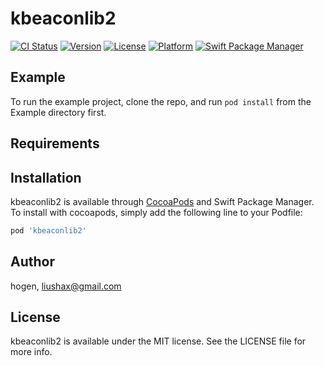 # kbeaconlib2

[![CI Status](https://img.shields.io/travis/liushax@gmail.com/kbeaconlib2.svg?style=flat)](https://travis-ci.org/liushax@gmail.com/kbeaconlib2)
[![Version](https://img.shields.io/cocoapods/v/kbeaconlib2.svg?style=flat)](https://cocoapods.org/pods/kbeaconlib2)
[![License](https://img.shields.io/cocoapods/l/kbeaconlib2.svg?style=flat)](https://cocoapods.org/pods/kbeaconlib2)
[![Platform](https://img.shields.io/cocoapods/p/kbeaconlib2.svg?style=flat)](https://cocoapods.org/pods/kbeaconlib2)
[![Swift Package Manager](https://img.shields.io/badge/Swift_Package_Manager-compatible-orange?style=flat-square)](https://img.shields.io/badge/Swift_Package_Manager-compatible-orange?style=flat-square)

## Example

To run the example project, clone the repo, and run `pod install` from the Example directory first.

## Requirements

## Installation

kbeaconlib2 is available through [CocoaPods](https://cocoapods.org) and Swift Package Manager. To install with cocoapods, simply add the following line to your Podfile:

```ruby
pod 'kbeaconlib2'
```

## Author

hogen, liushax@gmail.com

## License

kbeaconlib2 is available under the MIT license. See the LICENSE file for more info.
